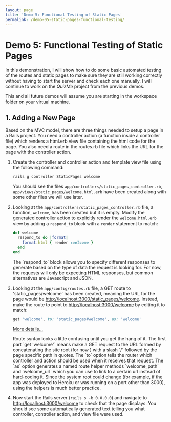 ```yaml
---
layout: page
title: 'Demo 5: Functional Testing of Static Pages'
permalink: /demo-05-static-pages-functional-testing/
---
```


# Demo 5: Functional Testing of Static Pages

In this demonstration, I will show how to do some basic automated testing of the routes and static pages to make sure they are still working correctly without having to start the server and check each one manually. I will continue to work on the _QuizMe_ project from the previous demos.

This and all future demos will assume you are starting in the workspace folder on your virtual machine.

## 1. Adding a New Page

Based on the MVC model, there are three things needed to setup a page in a Rails project. You need a controller action (a function inside a controller file) which renders a html.erb view file containing the html code for the page. You also need a route in the routes.rb file which links the URL for the page with the controller action.

1. Create the controller and controller action and template view file using the following command:

    `rails g controller StaticPages welcome`

    You should see the files `app/controllers/static_pages_controller.rb`, `app/views/static_pages/welcome.html.erb` have been created along with some other files we will use later.

1. Looking at the `app/controllers/static_pages_controller.rb` file, a function, `welcome`, has been created but it is empty. Modify the generated controller action to explicitly render the `welcome.html.erb` view by adding a `respond_to` block with a `render` statement to match:

    ```ruby
    def welcome
      respond_to do |format|
        format.html { render :welcome }
      end
    end
    ```

    <div class="collapse" id="moreDetails1-2">
    <p class="text-muted mr-3 ml-3">
      The `respond_to` block allows you to specify different responses to generate based on the type of data the request is looking for. For now, the requests will only be expecting HTML responses, but common alternatives are Javascript and JSON.
    </p>
    </div>

1. Looking at the `app/config/routes.rb` file, a GET route to 'static_pages/welcome' has been created, meaning the URL for the page would be <http://localhost:3000/static_pages/welcome>. Instead, make the route to point to <http://localhost:3000/welcome> by editing it to match:

    ```ruby
    get 'welcome', to: 'static_pages#welcome', as: 'welcome'
    ```

    <span><a class="text-muted" data-toggle="collapse" href="#moreDetails1-3" role="button" aria-expanded="false" aria-controls="moreDetails1-3">More details...</a></span>

    <div class="collapse" id="moreDetails1-3">
    <p class="text-muted mr-3 ml-3">
      Route syntax looks a little confusing until you get the hang of it. The first part `get 'welcome'` means make a GET request to the URL formed by concatenating the site root (for now <http://localhost:3000>) with a slash `/` followed by the page specific path in quotes. The `to` option tells the router which controller and action should be used when it receives that request. The `as` option generates a named route helper methods `welcome_path` and `welcome_url` which you can use to link to a certain url instead of hard-coding it. Since the system root could change (for example, if the app was deployed to Heroku or was running on a port other than 3000), using the helpers is much better practice.
    </p>
    </div>

1. Now start the Rails server (`rails s -b 0.0.0.0`) and navigate to <http://localhost:3000/welcome> to check that the page displays. You should see some automatically generated text telling you what controller, controller action, and view file were used.